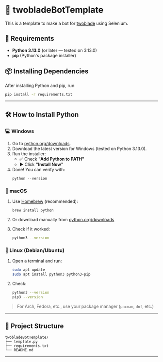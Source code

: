 # 🧠 twobladeBotTemplate

This is a template to make a bot for [twoblade](https://twoblade.com) using Selenium.

## 🐍 Requirements

- **Python 3.13.0** (or later — tested on 3.13.0)
- **pip** (Python's package installer)

## 📦 Installing Dependencies

After installing Python and pip, run:

```bash
pip install -r requirements.txt
```

---

## 🛠️ How to Install Python

### 💻 Windows

1. Go to [python.org/downloads](https://www.python.org/downloads/windows/).
2. Download the latest version for Windows (tested on Python 3.13.0).
3. Run the installer:
   - ✅ Check **"Add Python to PATH"**
   - ▶️ Click **"Install Now"**
4. Done! You can verify with:
   ```powershell
   python --version
   ```

### 🍏 macOS

1. Use [Homebrew](https://brew.sh/) (recommended):
   ```bash
   brew install python
   ```
2. Or download manually from [python.org/downloads](https://www.python.org/downloads/macos/)

3. Check if it worked:
   ```bash
   python3 --version
   ```

### 🐧 Linux (Debian/Ubuntu)

1. Open a terminal and run:
   ```bash
   sudo apt update
   sudo apt install python3 python3-pip
   ```
2. Check:
   ```bash
   python3 --version
   pip3 --version
   ```

> For Arch, Fedora, etc., use your package manager (`pacman`, `dnf`, etc.)

---

## 📁 Project Structure

```
twobladeBotTemplate/
├── template.py
├── requirements.txt
└── README.md
```

---
